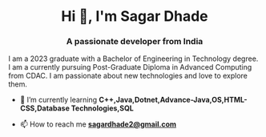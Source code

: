 <h1 align="center">Hi 👋, I'm Sagar Dhade</h1>
<h3 align="center">A passionate developer from India</h3>
I am a 2023 graduate with a Bachelor of Engineering in Technology degree. I am a currently pursuing Post-Graduate Diploma in Advanced Computing from CDAC. I am passionate about new technologies and love to explore them.

- 🌱 I’m currently learning **C++,Java,Dotnet,Advance-Java,OS,HTML-CSS,Database Technologies,SQL**

- 📫 How to reach me **sagardhade2@gmail.com**



